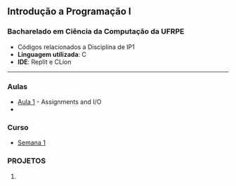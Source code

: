 ## Introdução a Programação I 
### Bacharelado em Ciência da Computação da UFRPE

- Códigos relacionados a Disciplina de IP1
- **Linguagem utilizada**: C
- **IDE**: Replit e CLion

---
### Aulas

- [Aula 1](DC/Aula_1.c) - Assignments and I/O
- 

### Curso

- [Semana 1](Classroom/Semana_1.c)

### PROJETOS

1.

